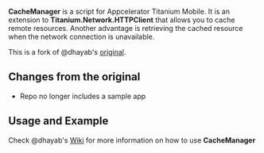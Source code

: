 __CacheManager__ is a script for Appcelerator Titanium Mobile. It is an extension
to __Titanium.Network.HTTPClient__ that allows you to cache remote resources.
Another advantage is retrieving the cached resource when the network connection
is unavailable.

This is a fork of @dhayab's [original](https://github.com/dhayab/CacheManager).


## Changes from the original

*  Repo no longer includes a sample app

## Usage and Example
Check @dhayab's [Wiki](https://github.com/dhayab/CacheManager/wiki) for more information on how to use __CacheManager__

